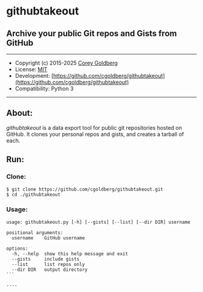 # githubtakeout

## Archive your public Git repos and Gists from GitHub

---

- Copyright (c) 2015-2025 [Corey Goldberg](https://github.com/cgoldberg)
- License: [MIT](https://opensource.org/licenses/MIT)
- Development: [https://github.com/cgoldberg/githubtakeout](https://github.com/cgoldberg/githubtakeout)
- Compatibility: Python 3

----

## About:

_githubtakeout_ is a data export tool for public git repositories hosted on GitHub.
It clones your personal repos and gists, and creates a tarball of each.

## Run:

### Clone:

```
$ git clone https://github.com/cgoldberg/githubtakeout.git
$ cd ./githubtakeout
```

### Usage:

````
usage: githubtakeout.py [-h] [--gists] [--list] [--dir DIR] username

positional arguments:
  username    GitHub username

options:
  -h, --help  show this help message and exit
  --gists     include gists
  --list      list repos only
  --dir DIR   output directory
```

----
